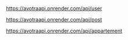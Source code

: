 https://avotraapi.onrender.com/api/user

https://avotraapi.onrender.com/api/post

https://avotraapi.onrender.com/api/appartement

